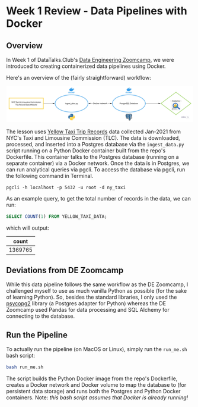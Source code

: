 # Week 1 Review - Data Pipelines with Docker

## Overview
In Week 1 of DataTalks.Club's [Data Engineering Zoomcamp](https://github.com/DataTalksClub/data-engineering-zoomcamp), we were introduced to creating containerized data pipelines using Docker. 

Here's an overview of the (fairly straightforward) workflow:

![data pipepine](img/wflow.jpg)

The lesson uses [Yellow Taxi Trip Records](https://www1.nyc.gov/site/tlc/about/tlc-trip-record-data.page) data collected Jan-2021 from NYC's Taxi and Limousine Commission (TLC). The data is downloaded, processed, and inserted into a Postgres database via the `ingest_data.py` script running on a Python Docker container built from the repo's Dockerfile. This container talks to the Postgres database (running on a separate container) via a Docker network. Once the data is in Postgres, we can run analytical queries via pgcli. To access the database via pgcli, run the following command in Terminal. 

```shell
pgcli -h localhost -p 5432 -u root -d ny_taxi
```

As an example query, to get the total number of records in the data, we can run:

```SQL
SELECT COUNT(1) FROM YELLOW_TAXI_DATA;
```
which will output: 

| count   |
|---------|
| 1369765 |

## Deviations from DE Zoomcamp
While this data pipeline follows the same workflow as the DE Zoomcamp, I challenged myself to use as much vanilla Python as possible (for the sake of learning Python). So, besides the standard libraries, I only used the [psycopg2](https://www.psycopg.org) library (a Postgres adapter for Python) whereas the DE Zoomcamp used Pandas for data processing and SQL Alchemy for connecting to the database. 

## Run the Pipeline
To actually run the pipeline (on MacOS or Linux), simply run the `run_me.sh` bash script: 
```bash
bash run_me.sh
```
The script builds the Python Docker image from the repo's Dockerfile, creates a Docker network and Docker volume to map the database to (for persistent data storage) and runs both the Postgres and Python Docker containers. Note: *this bash script assumes that Docker is already running!*
